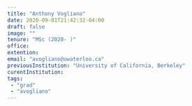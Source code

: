```yaml
---
title: "Anthony Vogliano"
date: 2020-09-01T21:42:32-04:00
draft: false
image: ""
tenure: "MSc (2020- )"
office: 
extention: 
email: "avogliano@uwaterloo.ca"
previousInstitution: "University of California, Berkeley"
curentInstitution: 
tags:
 - "grad"
 - "avogliano"
---
```


